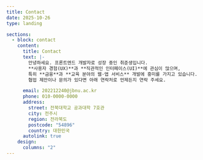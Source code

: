 ```yaml
---
title: Contact
date: 2025-10-26
type: landing

sections:
  - block: contact
    content:
      title: Contact
      text: |-
        안녕하세요. 프론트엔드 개발자로 성장 중인 취준생입니다.  
        **사용자 경험(UX)**과 **직관적인 인터페이스(UI)**에 관심이 많으며,  
        특히 **금융**과 **교육 분야의 웹·앱 서비스** 개발에 흥미를 가지고 있습니다.  
        협업 제안이나 문의가 있다면 아래 연락처로 언제든지 연락 주세요.

      email: 202212240@jbnu.ac.kr
      phone: 010-0000-0000
      address:
        street: 전북대학교 공과대학 7호관
        city: 전주시
        region: 전라북도
        postcode: "54896"
        country: 대한민국
      autolink: true
    design:
      columns: "2"
---
```


